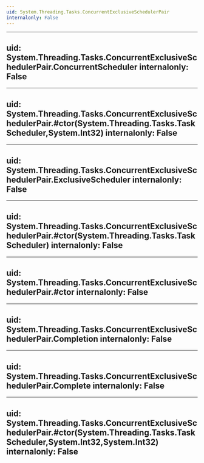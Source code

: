 ```yaml
---
uid: System.Threading.Tasks.ConcurrentExclusiveSchedulerPair
internalonly: False
---
```


---
uid: System.Threading.Tasks.ConcurrentExclusiveSchedulerPair.ConcurrentScheduler
internalonly: False
---

---
uid: System.Threading.Tasks.ConcurrentExclusiveSchedulerPair.#ctor(System.Threading.Tasks.TaskScheduler,System.Int32)
internalonly: False
---

---
uid: System.Threading.Tasks.ConcurrentExclusiveSchedulerPair.ExclusiveScheduler
internalonly: False
---

---
uid: System.Threading.Tasks.ConcurrentExclusiveSchedulerPair.#ctor(System.Threading.Tasks.TaskScheduler)
internalonly: False
---

---
uid: System.Threading.Tasks.ConcurrentExclusiveSchedulerPair.#ctor
internalonly: False
---

---
uid: System.Threading.Tasks.ConcurrentExclusiveSchedulerPair.Completion
internalonly: False
---

---
uid: System.Threading.Tasks.ConcurrentExclusiveSchedulerPair.Complete
internalonly: False
---

---
uid: System.Threading.Tasks.ConcurrentExclusiveSchedulerPair.#ctor(System.Threading.Tasks.TaskScheduler,System.Int32,System.Int32)
internalonly: False
---
